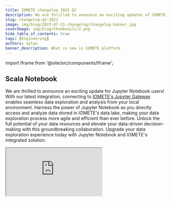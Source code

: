 ```yaml
---
title: IOMETE changelog 2023 Q2
description: We are thrilled to announce an exciting updates of IOMETE data platform for Q2 2023
slug: changelog-q2-2023
image: img/blog/2023-07-31-changelog/changelog-banner.jpg
coverImage: img/blog/thumbnails/2.png
hide_table_of_contents: true
tags: [Engineering]
authors: aytan
banner_description: What is new in IOMETE platform
---
```


import Iframe from '@site/src/components/Iframe';

## Scala Notebook

We are thrilled to announce an exciting update for Jupyter Notebook users! With our latest integration, connecting to [IOMETE's Jupyter Gateway](https://iomete.com/docs/starting-with-notebook) enables seamless data exploration and analysis from your local environment. Harness the power of Jupyter Notebook as you directly access and analyze data stored in IOMETE's data lake, making your data exploration process more agile and efficient than ever before. Unlock the full potential of your data resources and elevate your data-driven decision-making with this groundbreaking collaboration. Upgrade your data exploration experience today with Jupyter Notebook and IOMETE's integrated solution.

<!-- truncate -->

<Iframe title="Serverless Lakehouse | IOMETE" src="https://www.youtube.com/embed/0Oe6M2qyk1w"/>

## Added sample SQL worksheets

Introducing the latest update Sample SQL Worksheets that are designed to elevate your data exploration experience to unprecedented heights.

With these pre-built SQL worksheets, you can now jump-start your data analysis journey effortlessly. Whether you are a seasoned SQL pro or just starting with data exploration, our sample worksheets offer valuable templates that cater to a wide range of use cases.

![IOMETE sample SQL worksheets](/img/blog/2023-07-31-changelog/sample-sql-worksheets.png)

## IOMETE Data Lakehouse is Now Available for Google Cloud Platform Users! 🌟

We are thrilled to announce a significant milestone for IOMETE, your go-to data solution! As part of our commitment to expanding accessibility and empowering users across diverse platforms, we are excited to introduce the availability of IOMETE Data Lakehouse for Google Cloud Platform (GCP) users. You can easily set up your clusters [](https://iomete.com/docs/guides/deployment/gcp/install)in any of the available regions on GCP.

![Google Cloud Platform in IOMETE](/img/blog/2023-07-31-changelog/google-cloud-data-platform.png)

## IOMETE Data Lakehouse is Now Available for Microsoft Azure Users! 🌟

We are excited to expand the reach of IOMETE Data Lakehouse to Microsoft Azure users, empowering them to harness the full potential of their data and drive innovation. Whether you are a data scientist, analyst, or business professional, IOMETE's availability on Azure opens up a world of possibilities for your data management needs.

Take advantage of this powerful combination today! To get started with IOMETE Data Lakehouse on Microsoft Azure, visit for [detailed setup instructions](https://iomete.com/docs/guides/deployment/azure/install) and explore a new era of data-driven possibilities.

![Microsoft Azure in IOMETE platform](/img/blog/2023-07-31-changelog/azure-data-platform.png)

## Spark upgrade 3.3.3

As part of the IOMETE platform, Apache Spark is used for large-scale data processing. Spark is fast and easy to use. It can handle ETL processes, analytics, machine learning, and more. You can now work faster, more quickly, and more efficiently with Apache Spark 3.3.3, a cutting-edge advancement.

### Conclusion

As always, our team is dedicated to delivering cutting-edge features and integrations to enhance your data journey. We welcome your [feedback and suggestions](https://github.com/iomete/roadmap/discussions) as we continue to evolve IOMETE's capabilities.

Thank you for being part of the IOMETE family. Stay tuned for more exciting updates in the future as we work together to transform the way you interact with data!

Happy data exploring! 🚀
